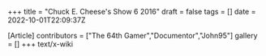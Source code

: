 +++
title = "Chuck E. Cheese's Show 6 2016"
draft = false
tags = []
date = 2022-10-01T22:09:37Z

[Article]
contributors = ["The 64th Gamer","Documentor","John95"]
gallery = []
+++
text/x-wiki
